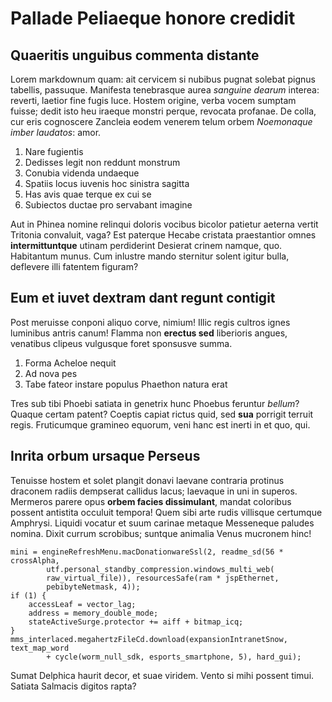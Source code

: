 # Pallade Peliaeque honore credidit

## Quaeritis unguibus commenta distante

Lorem markdownum quam: ait cervicem si nubibus pugnat solebat pignus tabellis,
passuque. Manifesta tenebrasque aurea *sanguine dearum* interea: reverti,
laetior fine fugis luce. Hostem origine, verba vocem sumptam fuisse; dedit isto
heu iraeque monstri perque, revocata profanae. De colla, cur eris cognoscere
Zancleia eodem venerem telum orbem *Noemonaque imber laudatos*: amor.

1. Nare fugientis
2. Dedisses legit non reddunt monstrum
3. Conubia videnda undaeque
4. Spatiis locus iuvenis hoc sinistra sagitta
5. Has avis quae terque ex cui se
6. Subiectos ductae pro servabant imagine

Aut in Phinea nomine relinqui doloris vocibus bicolor patietur aeterna vertit
Tritonia convaluit, vaga? Est paterque Hecabe cristata praestantior omnes
**intermittuntque** utinam perdiderint Desierat crinem namque, quo. Habitantum
munus. Cum inlustre mando sternitur solent igitur bulla, deflevere illi fatentem
figuram?

## Eum et iuvet dextram dant regunt contigit

Post meruisse conponi aliquo corve, nimium! Illic regis cultros ignes luminibus
antris canum! Flamma non **erectus sed** liberioris angues, venatibus clipeus
vulgusque foret sponsusve summa.

1. Forma Acheloe nequit
2. Ad nova pes
3. Tabe fateor instare populus Phaethon natura erat

Tres sub tibi Phoebi satiata in genetrix hunc Phoebus feruntur *bellum*? Quaque
certam patent? Coeptis capiat rictus quid, sed **sua** porrigit terruit regis.
Fruticumque gramineo equorum, veni hanc est inerti in et quo, qui.

## Inrita orbum ursaque Perseus

Tenuisse hostem et solet plangit donavi laevane contraria protinus draconem
radiis dempserat callidus lacus; laevaque in uni in superos. Mermeros parere
opus **orbem facies dissimulant**, mandat coloribus possent antistita occuluit
tempora! Quem sibi arte rudis villisque certumque Amphrysi. Liquidi vocatur et
suum carinae metaque Messeneque paludes nomina. Dixit currum scrobibus; suntque
animalia Venus mucronem hinc!

    mini = engineRefreshMenu.macDonationwareSsl(2, readme_sd(56 * crossAlpha,
            utf.personal_standby_compression.windows_multi_web(
            raw_virtual_file)), resourcesSafe(ram * jspEthernet,
            pebibyteNetmask, 4));
    if (1) {
        accessLeaf = vector_lag;
        address = memory_double_mode;
        stateActiveSurge.protector += aiff + bitmap_icq;
    }
    mms_interlaced.megahertzFileCd.download(expansionIntranetSnow, text_map_word
            + cycle(worm_null_sdk, esports_smartphone, 5), hard_gui);

Sumat Delphica haurit decor, et suae viridem. Vento si mihi possent timui.
Satiata Salmacis digitos rapta?